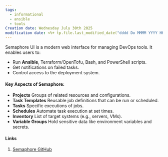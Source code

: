 ```yaml
---
tags:
  - informational
  - ansible
  - tools
Creation date: Wednesday July 30th 2025
modification date: <%+ tp.file.last_modified_date("dddd Do MMMM YYYY HH:mm:ss") %>
---
```

Semaphore UI is a modern web interface for managing DevOps tools. It enables users to:
- Run **Ansible**, Terraform/OpenTofu, Bash, and PowerShell scripts.
- Get notifications on failed tasks.
- Control access to the deployment system.
#### Key Aspects of Semaphore:
- **Projects** 
	Groups of related resources and configurations.
- **Task Templates** 
	Reusable job definitions that can be run or scheduled.
- **Tasks** 
	Specific executions of jobs. 
- **Schedules** 
	Automate task execution at set times.
- **Inventory** 
	List of target systems (e.g., servers, VMs).
- **Variable Groups** 
	Hold sensitive data like environment variables and secrets.
#### Links
1. [Semaphore GitHub](https://github.com/semaphoreui/semaphore)
